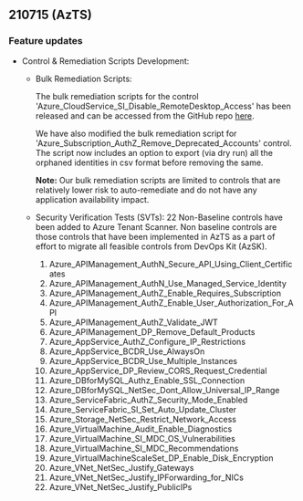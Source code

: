 ## 210715 (AzTS)

### Feature updates

* Control & Remediation Scripts Development:
    * Bulk Remediation Scripts:
    
        The bulk remediation scripts for the control 'Azure_CloudService_SI_Disable_RemoteDesktop_Access' has been released and can be accessed from the GitHub repo [here](https://github.com/azsk/AzTS-docs/tree/main/Scripts/RemediationScripts).

        We have also modified the bulk remediation script for 'Azure_Subscription_AuthZ_Remove_Deprecated_Accounts' control. The script now includes an option to export (via dry run) all the orphaned identities in csv format before removing the same.  

        **Note:** Our bulk remediation scripts are limited to controls that are relatively lower risk to auto-remediate and do not have any application availability impact.  


    * Security Verification Tests (SVTs):
    22 Non-Baseline controls have been added to Azure Tenant Scanner. Non baseline controls are those controls that have been implemented in AzTS as a part of effort to migrate all feasible controls from DevOps Kit (AzSK). 
        1.  Azure_APIManagement_AuthN_Secure_API_Using_Client_Certificates
        2.  Azure_APIManagement_AuthN_Use_Managed_Service_Identity
        3.  Azure_APIManagement_AuthZ_Enable_Requires_Subscription
        4.  Azure_APIManagement_AuthZ_Enable_User_Authorization_For_API
        5.  Azure_APIManagement_AuthZ_Validate_JWT
        6.  Azure_APIManagement_DP_Remove_Default_Products
        7.  Azure_AppService_AuthZ_Configure_IP_Restrictions 
        8.  Azure_AppService_BCDR_Use_AlwaysOn
        9.  Azure_AppService_BCDR_Use_Multiple_Instances
        10. Azure_AppService_DP_Review_CORS_Request_Credential
        11. Azure_DBforMySQL_Authz_Enable_SSL_Connection
        12. Azure_DBforMySQL_NetSec_Dont_Allow_Universal_IP_Range
        13. Azure_ServiceFabric_AuthZ_Security_Mode_Enabled
        14. Azure_ServiceFabric_SI_Set_Auto_Update_Cluster
        15. Azure_Storage_NetSec_Restrict_Network_Access
        16. Azure_VirtualMachine_Audit_Enable_Diagnostics
        17. Azure_VirtualMachine_SI_MDC_OS_Vulnerabilities
        18. Azure_VirtualMachine_SI_MDC_Recommendations
        19. Azure_VirtualMachineScaleSet_DP_Enable_Disk_Encryption
        20. Azure_VNet_NetSec_Justify_Gateways
        21. Azure_VNet_NetSec_Justify_IPForwarding_for_NICs
        22. Azure_VNet_NetSec_Justify_PublicIPs
